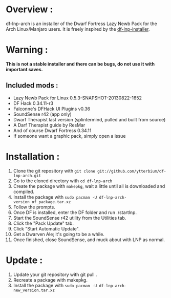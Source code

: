 Overview :
===========
 
df-lnp-arch is an installer of the Dwarf Fortress Lazy Newb Pack for the Arch Linux/Manjaro users.
It is freely inspired by the [df-lnp-installer](https://github.com/andrewd18/df-lnp-installer).

Warning :
==========
**This is not a stable installer and there can be bugs, do not use it with important saves.**

Included mods :
----------------

* Lazy Newb Pack for Linux 0.5.3-SNAPSHOT-20130822-1652
* DF Hack 0.34.11-r3
* Falconne's DFHack UI Plugins v0.36
* SoundSense r42 (app only)
* Dwarf Therapist last version (splintermind, pulled and built from source)
* A Darf Therapist guide by ResMar
* And of course Dwarf Fortress 0.34.11
* If someone want a graphic pack, simply open a issue

Installation :
==============

1. Clone the git repository with `git clone git://github.com/ytterbium/df-lnp-arch.git`
2. Go to the cloned directory with `cd df-lnp-arch`
3. Create the package with `makepkg`, wait a little until all is downloaded and compiled.
4. Install the package with `sudo pacman -U df-lnp-arch-version_of_package.tar.xz`
5. Follow the prompts.
6. Once DF is installed, enter the DF folder and run ./startlnp.
7. Start the SoundSense r42 utility from the Utilities tab.
8. Click the "Pack Update" tab.
9. Click "Start Automatic Update".
10. Get a Dwarven Ale; it's going to be a while.
11. Once finished, close SoundSense, and muck about with LNP as normal.

Update :
=======

1. Update your git repository with git pull .
2. Recreate a package with makepkg.
3. Install the package with `sudo pacman -U df-lnp-arch-new_version.tar.xz`

